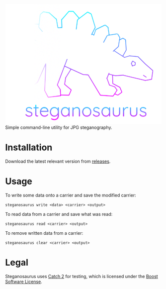 <div align="center">
   <img src="logo.png">
</div>
Simple command-line utility for JPG steganography.

# Installation
Download the latest relevant version from [releases](https://github.com/malyvsen/steganosaurus/releases).

# Usage
To write some data onto a carrier and save the modified carrier:
```
steganosaurus write <data> <carrier> <output>
```

To read data from a carrier and save what was read:
```
steganosaurus read <carrier> <output>
```

To remove written data from a carrier:
```
steganosaurus clear <carrier> <output>
```

# Legal
Steganosaurus uses [Catch 2](https://github.com/catchorg/Catch2) for testing, which is licensed under the [Boost Software License](https://www.boost.org/users/license.html).
